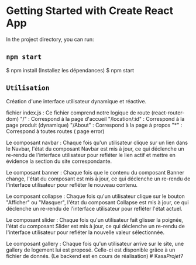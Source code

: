 # Getting Started with Create React App

In the project directory, you can run:

## `npm start`

$ npm install (Installez les dépendances)
$ npm start

## `Utilisation`

Création d'une interface utilisateur dynamique et réactive.

fichier index.js :
Ce fichier comprend notre logique de route (react-router-dom)
"/" : Correspond à la page d'accueil
"/location/:id" : Correspond à la page produit (dynamique)
"/About" : Correspond à la page à propos
"\*" : Correspond à toutes routes ( page error)

Le composant navbar : Chaque fois qu'un utilisateur clique sur un lien dans le Navbar, l'état du composant Navbar est mis à jour, ce qui déclenche un re-rendu de l'interface utilisateur pour refléter le lien actif et mettre en évidence la section du site correspondante.

Le composant banner :
Chaque fois que le contenu du composant Banner change, l'état du composant est mis à jour, ce qui déclenche un re-rendu de l'interface utilisateur pour refléter le nouveau contenu.

Le composant collapse :
Chaque fois qu'un utilisateur clique sur le bouton "Afficher" ou "Masquer", l'état du composant Collapse est mis à jour, ce qui déclenche un re-rendu de l'interface utilisateur pour refléter l'état actuel.

Le composant slider :
Chaque fois qu'un utilisateur fait glisser la poignée, l'état du composant Slider est mis à jour, ce qui déclenche un re-rendu de l'interface utilisateur pour refléter la nouvelle valeur sélectionnée.

Le composant gallery :
Chaque fois qu'un utilisateur arrive sur le site, une gallery de logement lui est proposé.
Celle-ci est disponible grâce à un fichier de donnés. (Le backend est en cours de réalisation)
#   K a s a _ P r o j e t _ 7  
 